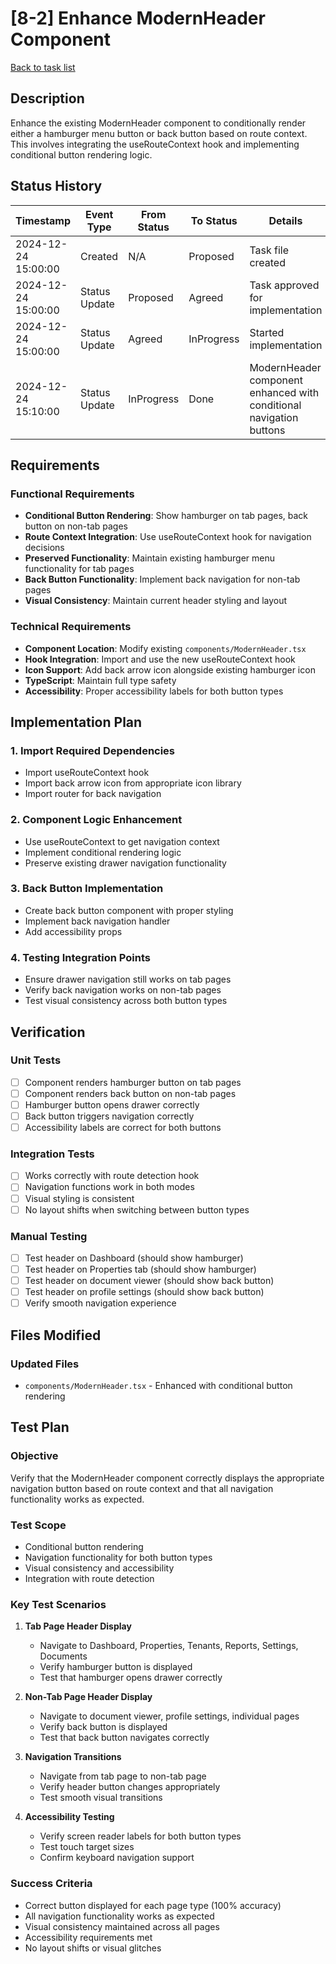 # [8-2] Enhance ModernHeader Component

[Back to task list](mdc:tasks.md)

## Description

Enhance the existing ModernHeader component to conditionally render either a hamburger menu button or back button based on route context. This involves integrating the useRouteContext hook and implementing conditional button rendering logic.

## Status History

| Timestamp | Event Type | From Status | To Status | Details | User |
|-----------|------------|-------------|-----------|---------|------|
| 2024-12-24 15:00:00 | Created | N/A | Proposed | Task file created | AI_Agent |
| 2024-12-24 15:00:00 | Status Update | Proposed | Agreed | Task approved for implementation | AI_Agent |
| 2024-12-24 15:00:00 | Status Update | Agreed | InProgress | Started implementation | AI_Agent |
| 2024-12-24 15:10:00 | Status Update | InProgress | Done | ModernHeader component enhanced with conditional navigation buttons | AI_Agent |

## Requirements

### Functional Requirements
- **Conditional Button Rendering**: Show hamburger on tab pages, back button on non-tab pages
- **Route Context Integration**: Use useRouteContext hook for navigation decisions
- **Preserved Functionality**: Maintain existing hamburger menu functionality for tab pages
- **Back Button Functionality**: Implement back navigation for non-tab pages
- **Visual Consistency**: Maintain current header styling and layout

### Technical Requirements
- **Component Location**: Modify existing `components/ModernHeader.tsx`
- **Hook Integration**: Import and use the new useRouteContext hook
- **Icon Support**: Add back arrow icon alongside existing hamburger icon
- **TypeScript**: Maintain full type safety
- **Accessibility**: Proper accessibility labels for both button types

## Implementation Plan

### 1. Import Required Dependencies
- Import useRouteContext hook
- Import back arrow icon from appropriate icon library
- Import router for back navigation

### 2. Component Logic Enhancement
- Use useRouteContext to get navigation context
- Implement conditional rendering logic
- Preserve existing drawer navigation functionality

### 3. Back Button Implementation
- Create back button component with proper styling
- Implement back navigation handler
- Add accessibility props

### 4. Testing Integration Points
- Ensure drawer navigation still works on tab pages
- Verify back navigation works on non-tab pages
- Test visual consistency across both button types

## Verification

### Unit Tests
- [ ] Component renders hamburger button on tab pages
- [ ] Component renders back button on non-tab pages
- [ ] Hamburger button opens drawer correctly
- [ ] Back button triggers navigation correctly
- [ ] Accessibility labels are correct for both buttons

### Integration Tests
- [ ] Works correctly with route detection hook
- [ ] Navigation functions work in both modes
- [ ] Visual styling is consistent
- [ ] No layout shifts when switching between button types

### Manual Testing
- [ ] Test header on Dashboard (should show hamburger)
- [ ] Test header on Properties tab (should show hamburger)
- [ ] Test header on document viewer (should show back button)
- [ ] Test header on profile settings (should show back button)
- [ ] Verify smooth navigation experience

## Files Modified

### Updated Files
- `components/ModernHeader.tsx` - Enhanced with conditional button rendering

## Test Plan

### Objective
Verify that the ModernHeader component correctly displays the appropriate navigation button based on route context and that all navigation functionality works as expected.

### Test Scope
- Conditional button rendering
- Navigation functionality for both button types
- Visual consistency and accessibility
- Integration with route detection

### Key Test Scenarios

1. **Tab Page Header Display**
   - Navigate to Dashboard, Properties, Tenants, Reports, Settings, Documents
   - Verify hamburger button is displayed
   - Test that hamburger opens drawer correctly

2. **Non-Tab Page Header Display**
   - Navigate to document viewer, profile settings, individual pages
   - Verify back button is displayed
   - Test that back button navigates correctly

3. **Navigation Transitions**
   - Navigate from tab page to non-tab page
   - Verify header button changes appropriately
   - Test smooth visual transitions

4. **Accessibility Testing**
   - Verify screen reader labels for both button types
   - Test touch target sizes
   - Confirm keyboard navigation support

### Success Criteria
- Correct button displayed for each page type (100% accuracy)
- All navigation functionality works as expected
- Visual consistency maintained across all pages
- Accessibility requirements met
- No layout shifts or visual glitches 